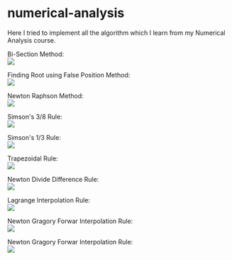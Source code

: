# numerical-analysis
Here I tried to implement all the algorithm which I learn from my Numerical Analysis course. 

Bi-Section Method: </br>
<img src="https://raw.githubusercontent.com/ashiqqa/numerical-analysis/main/Output/FindRootUsingBisectionMethod.jpg">

Finding Root using False Position Method: </br>
<img src="https://raw.githubusercontent.com/ashiqqa/numerical-analysis/main/Output/FindRootUsingFalsePositionMethod.jpg">

Newton Raphson Method: </br>
<img src="https://raw.githubusercontent.com/ashiqqa/numerical-analysis/main/Output/newton_forward.png">

Simson's 3/8 Rule: <br/>
<img src="https://raw.githubusercontent.com/ashiqqa/numerical-analysis/main/Output/symson_three_eight.png">

Simson's 1/3 Rule: </br>
<img src="https://raw.githubusercontent.com/ashiqqa/numerical-analysis/main/Output/symson_one_third.png">

Trapezoidal Rule: </br>
<img src="https://raw.githubusercontent.com/ashiqqa/numerical-analysis/main/Output/trapezoidal_rule.png">

Newton Divide Difference Rule: </br>
<img src="https://raw.githubusercontent.com/ashiqqa/numerical-analysis/main/Output/newton_div_diff.png">

Lagrange Interpolation Rule: </br>
<img src="https://raw.githubusercontent.com/ashiqqa/numerical-analysis/main/Output/lagrange_interpolation.png">

Newton Gragory Forwar Interpolation Rule: </br>
<img src="https://raw.githubusercontent.com/ashiqqa/numerical-analysis/main/Output/newton_backward.png">

Newton Gragory Forwar Interpolation Rule: </br>
<img src="https://raw.githubusercontent.com/ashiqqa/numerical-analysis/main/Output/newton_forward.png">


